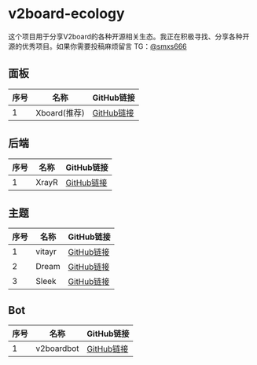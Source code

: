 # v2board-ecology

这个项目用于分享V2board的各种开源相关生态。我正在积极寻找、分享各种开源的优秀项目。如果你需要投稿麻烦留言 TG：[@smxs666](https://t.me/smxs666)

## 面板
| 序号 | 名称 | GitHub链接 |
| --- | --- | --- |
| 1 | Xboard(推荐) | [GitHub链接](https://github.com/cedar2025/Xboard/) |

## 后端
| 序号 | 名称 | GitHub链接 |
| --- | --- | --- |
| 1 | XrayR | [GitHub链接](https://github.com/XrayR-project/XrayR) |

## 主题
| 序号 | 名称 | GitHub链接 |
| --- | --- | --- |
| 1 | vitayr | [GitHub链接](https://github.com/Bitsea1/vitayr) |
| 2 | Dream | [GitHub链接](https://github.com/Bitsea1/Dream) |
| 3 | Sleek | [GitHub链接](https://github.com/binglog/V2b-Theme-Sleek) |

## Bot
| 序号 | 名称 | GitHub链接 |
| --- | --- | --- |
| 1 | v2boardbot | [GitHub链接](https://github.com/v2boardbot/v2boardbot) |
